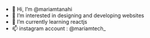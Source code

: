 - 👋 Hi, I’m @mariamtanahi
- 👀 I’m interested in designing and developing websites
- 🌱 I’m currently learning reactjs 
- 📫  instagram account : @mariamtech_

<!---
mariamtanahi/mariamtanahi is a ✨ special ✨ repository because its `README.md` (this file) appears on your GitHub profile.
You can click the Preview link to take a look at your changes.
--->
